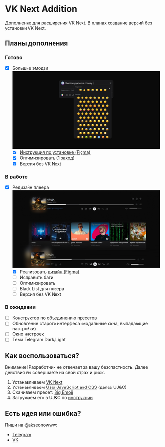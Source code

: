 # VK Next Addition

Дополнение для расширения VK Next. В планах создание версий без установки VK Next.

## Планы дополнения

### Готово
- [x] Большие эмодзи
  ![Cover big emoji](Big%20Emoji/cover_big_emoji.jpg)
  - [x] [Инструкция по установке (Figma)]([/ZYc6N8TKc3xS5Z7on0ehsI/VK-Next-(%D0%B8%D0%B4%D0%B5%D0%B8)?type=design&node-id=102-710&mode=design](https://www.figma.com/proto/ZYc6N8TKc3xS5Z7on0ehsI/VK-Next-(%D0%B8%D0%B4%D0%B5%D0%B8)?page-id=102%3A710&type=design&node-id=102-713&viewport=79%2C221%2C0.1&scaling=min-zoom&mode=design))
  - [x] Оптимизировать (1 заход)
  - [x] Версия без VK Next

### В работе
- [x] Редизайн плеера 
![Cover big emoji](Redesign%20Player/cover_redesign_player.jpg)
  - [x] Реализовать [дизайн (Figma)](https://www.figma.com/file/ZYc6N8TKc3xS5Z7on0ehsI/VK-Next-(%D0%B8%D0%B4%D0%B5%D0%B8)?type=design&node-id=0-1&mode=design)
  - [ ] Исправить баги 
  - [ ] Оптимизировать
  - [ ] Black List для плеера
  - [ ] Версия без VK Next

### В ожидании
- [ ] Конструктор по объединению пресетов 
- [ ] Обновление старого интерфеса (модальные окна, выпадающие настройки)
- [ ] Окно настроек
- [ ] Тема Telegram Dark/Light   

## Как воспользоваться?
Внимание! Разработчик не отвечает за вашу безопастность. Далее действия вы совершаете на свой страх и риск. 

1. Устанавливаем [VK Next](https://vknext.net/)
2. Устанавливаем [User JavaScript and CSS](https://chrome.google.com/webstore/detail/user-javascript-and-css/nbhcbdghjpllgmfilhnhkllmkecfmpld) (далее UJ&C)
3. Скачиваем пресет: [Big Emoji]('./Big%20Emoje/main.css')
4. Загружаем его в UJ&C по [инструкции]()

## Есть идея или ошибка?
Пиши на @akseonowww: 
 - [Telegram](https://t.me/akseonowww)
 - [VK](https://vk.com/akseonowww)

